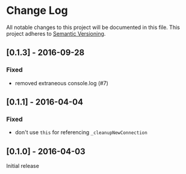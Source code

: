 # Change Log

All notable changes to this project will be documented in this file.
This project adheres to [Semantic Versioning](http://semver.org/).

## [0.1.3] - 2016-09-28
### Fixed
- removed extraneous console.log (#7)

## [0.1.1] - 2016-04-04
### Fixed
- don't use `this` for referencing `_cleanupNewConnection`

## [0.1.0] - 2016-04-03
Initial release
